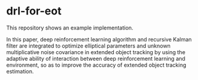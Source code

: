 # drl-for-eot
This repository shows an example implementation.

In this paper, deep reinforcement learning algorithm and recursive Kalman filter are integrated to optimize elliptical parameters and unknown multiplicative noise covariance in extended object tracking by using the adaptive ability of interaction between deep reinforcement learning and environment, so as to improve the accuracy of extended object tracking estimation.
